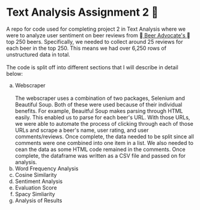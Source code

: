 # Text Analysis Assignment 2 :beers:
A repo for code used for completing project 2 in Text Analysis where we were to analyze user sentiment on beer reviews from :beer:<a href='https://www.beeradvocate.com/beer/top-rated/'> Beer Advocate's </a>:beer: top 250 beers. Specifically, we needed to collect around 25 reviews for each beer in the top 250. This means we had over 6,250 rows of unstructured data in total.  <br><br>
The code is split off into different sections that I will describe in detail below:
<ol type="a">
  <li>Webscraper</li>
  <br>The webscraper uses a combination of two packages, Selenium and Beautiful Soup. Both of these were used because of their individual benefits. For example, Beauitful Soup makes parsing through HTML easily. This enabled us to parse for each beer's URL. With those URLs, we were able to automate the process of clicking through each of those URLs and scrape a beer's name, user rating, and user comments/reviews. Once complete, the data needed to be split since all comments were one combined into one item in a list. We also needed to cean the data as some HTML code remained in the comments. Once complete, the dataframe was written as a CSV file and passed on for analysis.
  
  <li>Word Frequency Analysis</li>
  
  <li>Cosine Similarity</li>
  <li>Sentiment Analysis</li>
  <li>Evaluation Score</li>
  <li>Spacy Simliarity</li>
  <li>Analysis of Results</li>

</ol>
